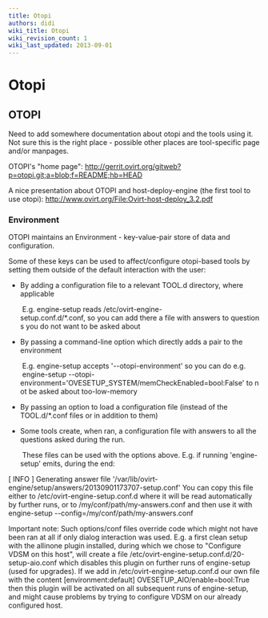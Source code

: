 ```yaml
---
title: Otopi
authors: didi
wiki_title: Otopi
wiki_revision_count: 1
wiki_last_updated: 2013-09-01
---
```


# Otopi

## OTOPI

Need to add somewhere documentation about otopi and the tools using it. Not sure this is the right place - possible other places are tool-specific page and/or manpages.

OTOPI's "home page": <http://gerrit.ovirt.org/gitweb?p=otopi.git;a=blob;f=README;hb=HEAD>

A nice presentation about OTOPI and host-deploy-engine (the first tool to use otopi): <http://www.ovirt.org/File:Ovirt-host-deploy_3.2.pdf>

### Environment

OTOPI maintains an Environment - key-value-pair store of data and configuration.

Some of these keys can be used to affect/configure otopi-based tools by setting them outside of the default interaction with the user:

*   By adding a configuration file to a relevant TOOL.d directory, where applicable

       E.g. engine-setup reads /etc/ovirt-engine-setup.conf.d/*.conf, so you can add there a file with answers to questions you do not want to be asked about

*   By passing a command-line option which directly adds a pair to the environment

       E.g. engine-setup accepts '--otopi-environment' so you can do e.g.
       engine-setup --otopi-environment='OVESETUP_SYSTEM/memCheckEnabled=bool:False' to not be asked about too-low-memory

*   By passing an option to load a configuration file (instead of the TOOL.d/\*.conf files or in addition to them)
*   Some tools create, when ran, a configuration file with answers to all the questions asked during the run.

       These files can be used with the options above. E.g. if running 'engine-setup' emits, during the end:

[ INFO ] Generating answer file '/var/lib/ovirt-engine/setup/answers/20130901173707-setup.conf' You can copy this file either to /etc/ovirt-engine-setup.conf.d where it will be read automatically by further runs, or to /my/conf/path/my-answers.conf and then use it with engine-setup --config=/my/conf/path/my-answers.conf

Important note: Such options/conf files override code which might not have been ran at all if only dialog interaction was used. E.g. a first clean setup with the allinone plugin installed, during which we chose to "Configure VDSM on this host", will create a file /etc/ovirt-engine-setup.conf.d/20-setup-aio.conf which disables this plugin on further runs of engine-setup (used for upgrades). If we add in /etc/ovirt-engine-setup.conf.d our own file with the content [environment:default] OVESETUP_AIO/enable=bool:True then this plugin will be activated on all subsequent runs of engine-setup, and might cause problems by trying to configure VDSM on our already configured host.
